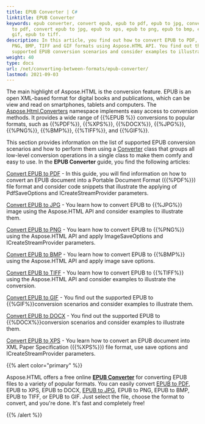 ```yaml
---
title: EPUB Converter | C#
linktitle: EPUB Converter 
keywords: epub converter, convert epub, epub to pdf, epub to jpg, convert epub
  to pdf, convert epub to jpg, epub to xps, epub to png, epub to bmp, epub to
  gif, epub to tiff.
description: In this article, you find out how to convert EPUB to PDF, XPS, JPG,
  PNG, BMP, TIFF and GIF formats using Aspose.HTML API. You find out the
  supported EPUB conversion scenarios and consider examples to illustrate them.
weight: 40
type: docs
url: /net/converting-between-formats/epub-converter/
lastmod: 2021-09-03
---
```


The main highlight of Aspose.HTML is the conversion feature. EPUB is an open XML-based format for digital books and publications, which can be view and read on smartphones, tablets and computers. The [Aspose.Html.Converters](https://apireference.aspose.com/html/net/aspose.html.converters) namespace implements easy access to conversion methods. It provides a wide range of {{%EPUB %}} conversions to popular formats, such as {{%PDF%}}, {{%XPS%}}, {{%DOCX%}}, {{%JPG%}}, {{%PNG%}}, {{%BMP%}}, {{%TIFF%}}, and {{%GIF%}}.

This section provides information on the list of supported EPUB conversion scenarios and how to perform them using a [Converter](https://apireference.aspose.com/net/html/aspose.html.converters/converter) class that groups all low-level conversion operations in a single class to make them comfy and easy to use. In the **EPUB Converter** guide, you find the following articles: 

[Convert EPUB to PDF](/html/net/converting-between-formats/epub-to-pdf/) - In this guide, you will find information on how to convert an EPUB document into a Portable Document Format ({{%PDF%}}) file format and consider code snippets that illustrate the applying of PdfSaveOptions and ICreateStreamProvider parameters.

[Convert EPUB to JPG](/html/net/converting-between-formats/epub-to-jpg/) - You learn how to convert  EPUB to {{%JPG%}} image using the Aspose.HTML API and consider examples to illustrate them.

[Convert EPUB to PNG](/html/net/converting-between-formats/epub-to-png/) - You learn how to convert  EPUB to {{%PNG%}} using the Aspose.HTML API and apply ImageSaveOptions and ICreateStreamProvider parameters.

[Convert EPUB to BMP](/html/net/converting-between-formats/epub-to-bmp/) - You learn how to convert  EPUB to {{%BMP%}} using the Aspose.HTML API and apply image save options. 

[Convert EPUB to TIFF](/html/net/converting-between-formats/epub-to-tiff/) - You learn how to convert  EPUB to {{%TIFF%}} using the Aspose.HTML API and consider examples to illustrate the conversion.

[Convert EPUB to GIF](/html/net/converting-between-formats/epub-to-gif/) - You find out the supported EPUB to {{%GIF%}}conversion scenarios and consider examples to illustrate them.

[Convert EPUB to DOCX](/html/net/converting-between-formats/epub-to-docx/) - You find out the supported EPUB to {{%DOCX%}}conversion scenarios and consider examples to illustrate them.

[Convert EPUB to XPS](/html/net/converting-between-formats/epub-to-xps/) - You learn how to convert an EPUB document into XML Paper Specification ({{%XPS%}}) file format, use save options and ICreateStreamProvider parameters.

{{% alert color="primary" %}} 

Aspose.HTML offers a free online [**EPUB Converter**](https://products.aspose.app/html/en/conversion/epub) for converting EPUB files to a variety of popular formats. You can easily convert  [EPUB to PDF](https://products.aspose.app/html/en/conversion/epub-to-pdf), EPUB  to XPS, EPUB  to DOCX, [EPUB to JPG](https://products.aspose.app/html/en/conversion/epub-to-pdf), EPUB to PNG, EPUB to BMP, EPUB to TIFF, or EPUB to GIF. Just select the file, choose the format to convert, and you're done. It's fast and completely free!

{{% /alert %}} 

